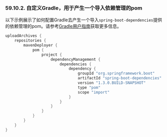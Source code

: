 ### 59.10.2. 自定义Gradle，用于产生一个导入依赖管理的pom

以下示例展示了如何配置Gradle去产生一个导入`spring-boot-dependencies`提供的依赖管理的pom。请参考[Gradle用户指南](http://gradle.org/docs/current/userguide/userguide.html)获取更多信息。
```gradle
uploadArchives {
    repositories {
        mavenDeployer {
            pom {
                project {
                    dependencyManagement {
                        dependencies {
                            dependency {
                                groupId "org.springframework.boot"
                                artifactId "spring-boot-dependencies"
                                version "1.3.0.BUILD-SNAPSHOT"
                                type "pom"
                                scope "import"
                            }
                        }
                    }
                }
            }
        }
    }
}
```
